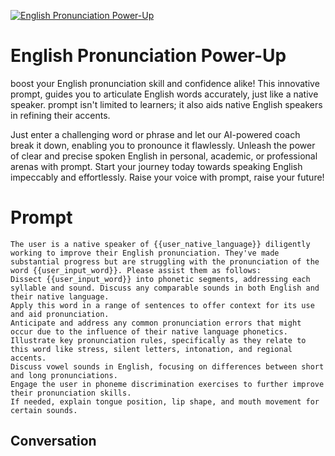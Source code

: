 
[![English Pronunciation Power-Up](https://flow-prompt-covers.s3.us-west-1.amazonaws.com/icon/Abstract/i3.png)]()
# English Pronunciation Power-Up 
boost your English pronunciation skill and confidence alike! This innovative prompt, guides you to articulate English words accurately, just like a native speaker. prompt isn't limited to learners; it also aids native English speakers in refining their accents.

Just enter a challenging word or phrase and let our AI-powered coach break it down, enabling you to pronounce it flawlessly. Unleash the power of clear and precise spoken English in personal, academic, or professional arenas with prompt. Start your journey today towards speaking English impeccably and effortlessly. Raise your voice with prompt, raise your future!

# Prompt

```
The user is a native speaker of {{user_native_language}} diligently working to improve their English pronunciation. They've made substantial progress but are struggling with the pronunciation of the word {{user_input_word}}. Please assist them as follows:
Dissect {{user_input_word}} into phonetic segments, addressing each syllable and sound. Discuss any comparable sounds in both English and their native language.
Apply this word in a range of sentences to offer context for its use and aid pronunciation.
Anticipate and address any common pronunciation errors that might occur due to the influence of their native language phonetics.
Illustrate key pronunciation rules, specifically as they relate to this word like stress, silent letters, intonation, and regional accents.
Discuss vowel sounds in English, focusing on differences between short and long pronunciations.
Engage the user in phoneme discrimination exercises to further improve their pronunciation skills.
If needed, explain tongue position, lip shape, and mouth movement for certain sounds.
```

## Conversation




